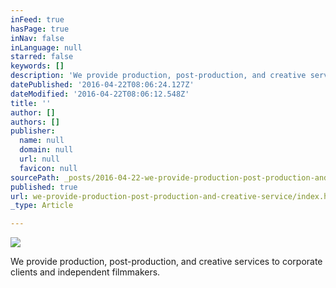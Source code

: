 ```yaml
---
inFeed: true
hasPage: true
inNav: false
inLanguage: null
starred: false
keywords: []
description: 'We provide production, post-production, and creative services to corporate clients and independent filmmakers.'
datePublished: '2016-04-22T08:06:24.127Z'
dateModified: '2016-04-22T08:06:12.548Z'
title: ''
author: []
authors: []
publisher:
  name: null
  domain: null
  url: null
  favicon: null
sourcePath: _posts/2016-04-22-we-provide-production-post-production-and-creative-service.md
published: true
url: we-provide-production-post-production-and-creative-service/index.html
_type: Article

---
```

![](https://the-grid-user-content.s3-us-west-2.amazonaws.com/b5527398-8784-4373-880a-499ece227b0b.jpg)

We provide production, post-production, and creative services to corporate clients and independent filmmakers.